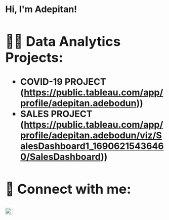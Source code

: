 <h1>Hi, I'm Adepitan! <hi>

<h2>👨‍💻 Data Analytics Projects:</h2>

  - COVID-19 PROJECT (https://public.tableau.com/app/profile/adepitan.adebodun))
  - SALES PROJECT  (https://public.tableau.com/app/profile/adepitan.adebodun/viz/SalesDashboard1_16906215436460/SalesDashboard))

<h2> 🤳 Connect with me:</h2>


[<img align="left" alt="Adepitan Adebodun | LinkedIn" width="22px" src="https://cdn.jsdelivr.net/npm/simple-icons@v3/icons/linkedin.svg" />][linkedin]



[linkedin]: https://www.linkedin.com/in/adebodun-adepitan-9475771a8/

<!--
Addie009/Addie009** is a ✨ _special_ ✨ repository because its `README.md` (this file) appears on your GitHub profile.

Here are some ideas to get you started:

- 🔭 I’m currently working on ...
- 🌱 I’m currently learning ...
- 👯 I’m looking to collaborate on ...
- 🤔 I’m looking for help with ...
- 💬 Ask me about ...
- 📫 How to reach me: ...
- 😄 Pronouns: ...
- ⚡ Fun fact: ...
-->

